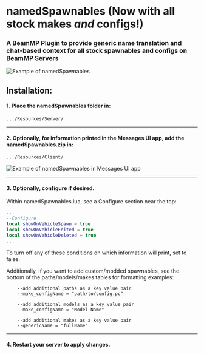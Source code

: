 # namedSpawnables (Now with all stock makes _and_ configs!)

### A BeamMP Plugin to provide generic name translation and chat-based context for all stock spawnables and configs on BeamMP Servers

![Example of namedSpawnables](https://i.imgur.com/RIm0OvV.png)

## Installation:

#### 1. Place the namedSpawnables folder in:
`.../Resources/Server/`

---

#### 2. Optionally, for information printed in the Messages UI app, add the namedSpawnables.zip in:
`.../Resources/Client/`

![Example of namedSpawnables in Messages UI app](https://i.imgur.com/heN4OlA.png)

---

#### 3. Optionally, configure if desired.

Within namedSpawnables.lua, see a Configure section near the top:

```lua
...
--Configure
local showOnVehicleSpawn = true
local showOnVehicleEdited = true
local showOnVehicleDeleted = true
...
```

To turn off any of these conditions on which information will print, set to false.

Additionally, if you want to add custom/modded spawnables, see the bottom of the paths/models/makes tables for formatting examples:

```
	--add additional paths as a key value pair
	--make_configName = "path/to/config.pc"
```

```
	--add additional models as a key value pair
	--make_configName = "Model Name"
```

```
	--add additional makes as a key value pair
	--genericName = "fullName"
```

---

#### 4. Restart your server to apply changes.
